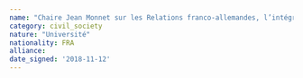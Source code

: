 ```yaml
---
name: "Chaire Jean Monnet sur les Relations franco-allemandes, l’intégration européenne et la mondialisation -Grenoble "
category: civil_society
nature: "Université"
nationality: FRA
alliance: 
date_signed: '2018-11-12'
---
```

    
